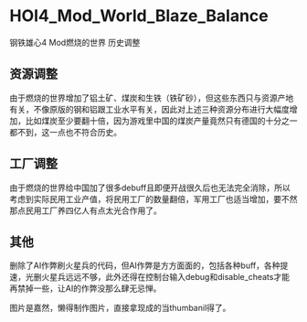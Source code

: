 # HOI4_Mod_World_Blaze_Balance

钢铁雄心4 Mod燃烧的世界 历史调整

## 资源调整

由于燃烧的世界增加了铝土矿、煤炭和生铁（铁矿砂），但这些东西只与资源产地有关，不像原版的钢和铝跟工业水平有关，因此对上述三种资源分布进行大幅度增加，比如煤炭至少要翻十倍，因为游戏里中国的煤炭产量竟然只有德国的十分之一都不到，这一点也不符合历史。

## 工厂调整

由于燃烧的世界给中国加了很多debuff且即便开战很久后也无法完全消除，所以考虑到实际民用工业产值，将民用工厂的数量翻倍，军用工厂也适当增加，要不然那点民用工厂养四亿人有点太光合作用了。

## 其他

删除了AI作弊刷火星兵的代码，但AI作弊是方方面面的，包括各种buff，各种提速，光删火星兵远远不够，此外还得在控制台输入debug和disable_cheats才能再禁掉一些，让AI的作弊没那么肆无忌惮。

图片是嘉然，懒得制作图片，直接拿现成的当thumbanil得了。